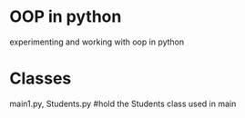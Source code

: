 # OOP in python 
experimenting and working with oop in python
# Classes
main1.py, 
Students.py #hold the Students class used in main

